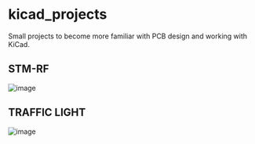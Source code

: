# kicad_projects
Small projects to become more familiar with PCB design and working with KiCad.

## STM-RF
![image](https://user-images.githubusercontent.com/48306876/152629634-31bb9472-89d5-4c61-bb17-5a453126bc63.png)

## TRAFFIC LIGHT
![image](https://user-images.githubusercontent.com/48306876/152629672-d4037b50-eca5-4e77-ac88-52b7a4defe84.png)
